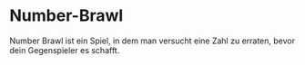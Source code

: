 # Number-Brawl
Number Brawl ist ein Spiel, in dem man versucht eine Zahl zu erraten, bevor dein Gegenspieler es schafft.
